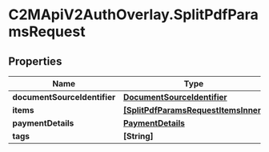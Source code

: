 # C2MApiV2AuthOverlay.SplitPdfParamsRequest

## Properties

Name | Type | Description | Notes
------------ | ------------- | ------------- | -------------
**documentSourceIdentifier** | [**DocumentSourceIdentifier**](DocumentSourceIdentifier.md) |  | 
**items** | [**[SplitPdfParamsRequestItemsInner]**](SplitPdfParamsRequestItemsInner.md) |  | 
**paymentDetails** | [**PaymentDetails**](PaymentDetails.md) |  | 
**tags** | **[String]** |  | [optional] 


